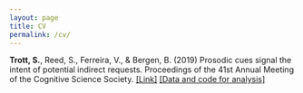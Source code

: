```yaml
---
layout: page
title: CV
permalink: /cv/
---
```


**Trott, S.**, Reed, S., Ferreira, V., & Bergen, B. (2019) Prosodic cues signal the intent of potential indirect requests. Proceedings of the 41st Annual Meeting of the Cognitive Science Society. [[Link]](https://www.researchgate.net/publication/335313498_Prosodic_cues_signal_the_intent_of_potential_indirect_requests/citations) [[Data and code for analysis]](https://github.com/seantrott/prosody_indirect_requests)